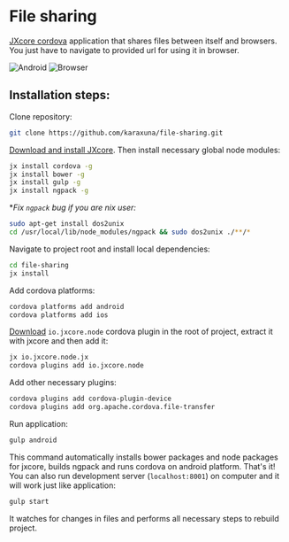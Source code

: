 # File sharing
[JXcore cordova](https://github.com/jxcore/jxcore-cordova) application that shares files between itself and browsers. You just have to navigate to provided url for using it in browser.

![Android](https://raw.githubusercontent.com/karaxuna/file-sharing/master/screens/app.png "Android")
![Browser](https://raw.githubusercontent.com/karaxuna/file-sharing/master/screens/browser.png "Browser")

## Installation steps:

Clone repository:

```bash
git clone https://github.com/karaxuna/file-sharing.git
```

[Download and install JXcore](http://jxcore.com/downloads/). Then install necessary global node modules:

```bash
jx install cordova -g
jx install bower -g
jx install gulp -g
jx install ngpack -g
```

**Fix `ngpack` bug if you are *nix user:**

```bash
sudo apt-get install dos2unix
cd /usr/local/lib/node_modules/ngpack && sudo dos2unix ./**/*
```

Navigate to project root and install local dependencies:

```bash
cd file-sharing
jx install
```

Add cordova platforms:

```bash
cordova platforms add android
cordova platforms add ios
```

[Download](https://github.com/jxcore/jxcore-cordova-release/raw/master/0.0.4/io.jxcore.node.jx) `io.jxcore.node` cordova plugin in the root of project, extract it with jxcore and then add it:

```bash
jx io.jxcore.node.jx
cordova plugins add io.jxcore.node
```

Add other necessary plugins:

```bash
cordova plugins add cordova-plugin-device
cordova plugins add org.apache.cordova.file-transfer
```

Run application:

```bash
gulp android
```
  
This command automatically installs bower packages and node packages for jxcore, builds ngpack and runs cordova on android platform. That's it! You can also run development server (`localhost:8001`) on computer and it will work just like application:

```bash
gulp start
```

It watches for changes in files and performs all necessary steps to rebuild project.
